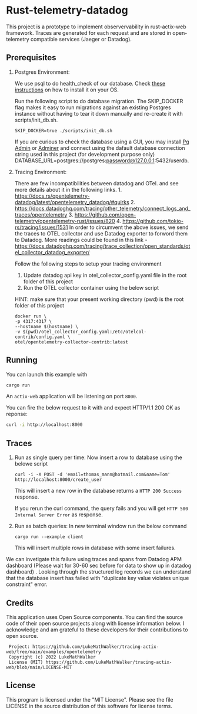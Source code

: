 # Rust-telemetry-datadog

This project is a prototype to implement observervability in rust-actix-web framework. Traces are generated for each request and are stored in open-telemetry compatible services (Jaeger or Datadog).
## Prerequisites

1. Postgres Environment:
     
     We use psql to do health_check of our database. Check [these instructions](https://www.timescale.com/blog/how-to-install-psql-on-mac-ubuntu-debian-windows/) on how to install it on your OS.

     Run the following script to do database migration. The SKIP_DOCKER flag makes it easy to run migrations against an existing Postgres instance without having to tear it down manually and re-create it with scripts/init_db.sh.

     ```
     SKIP_DOCKER=true ./scripts/init_db.sh
     ```

     If you are curious to check the database using a GUI, you may install [Pg Admin](https://www.pgadmin.org/) or [Adminer](https://www.adminer.org/) and connect using the dafault database connection string used in this project (for development purpose only) DATABASE_URL=postgres://postgres:password@127.0.0.1:5432/userdb.

2. Tracing Environment:    

    There are few incompatibilities between datadog and OTel. and see more details about it in the following links.
        1. https://docs.rs/opentelemetry-datadog/latest/opentelemetry_datadog/#quirks
        2. https://docs.datadoghq.com/tracing/other_telemetry/connect_logs_and_traces/opentelemetry
        3. https://github.com/open-telemetry/opentelemetry-rust/issues/820
        4. https://github.com/tokio-rs/tracing/issues/1531
    In order to circumvent the above issues, we send the traces to OTEL collector and use Datadog exporter to forword them to Datadog. More readings could be found in this link - https://docs.datadoghq.com/tracing/trace_collection/open_standards/otel_collector_datadog_exporter/

    Follow the following steps to setup your tracing environment

    1. Update datadog api key in otel_collector_config.yaml file in the root folder of this project
    2. Run the OTEL collector container using the below script

    HINT: make sure that your present working directory (pwd) is the root folder of this project

    ```
    docker run \
    -p 4317:4317 \
    --hostname $(hostname) \
    -v $(pwd)/otel_collector_config.yaml:/etc/otelcol-contrib/config.yaml \
    otel/opentelemetry-collector-contrib:latest
    ```
## Running

You can launch this example with 

```bash
cargo run
```

An `actix-web` application will be listening on port `8000`.  

You can fire the below request to it with and expect HTTP/1.1 200 OK as reponse:

```bash
curl -i http://localhost:8000
```
## Traces

1. Run as single query per time:
    Now insert a row to database using the belowe script

    ```
    curl -i -X POST -d 'email=thomas_mann@hotmail.com&name=Tom' http://localhost:8000/create_user
    ```

    This will insert a new row in the database returns a `HTTP 200 Success` response. 

    If you rerun the curl command, the query fails and you will get `HTTP 500 Internal Server Error` as response.

2. Run as batch queries:
    In new terminal window run the below command

    ```
    cargo run --example client
    ```

    This will insert multiple rows in database with some insert failures.

We can invetigate this failure using traces and spans from Datadog APM dashboard (Please wait for 30-60 sec before for data to show up in datadog dashboard) . Looking through the  structured log records we can understand that the database insert has failed with "duplicate key value violates unique constraint" error. 

## Credits
This application uses Open Source components. You can find the source code of their open source projects along with license information below. I acknowledge and am grateful to these developers for their contributions to open source.

```
 Project: https://github.com/LukeMathWalker/tracing-actix-web/tree/main/examples/opentelemetry
 Copyright (c) 2022 LukeMathWalker
 License (MIT) https://github.com/LukeMathWalker/tracing-actix-web/blob/main/LICENSE-MIT
```

## License

This program is licensed under the "MIT License". Please see the file LICENSE in the source distribution of this software for license terms.